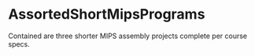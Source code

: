 # AssortedShortMipsPrograms

Contained are three shorter MIPS assembly projects
complete per course specs.
